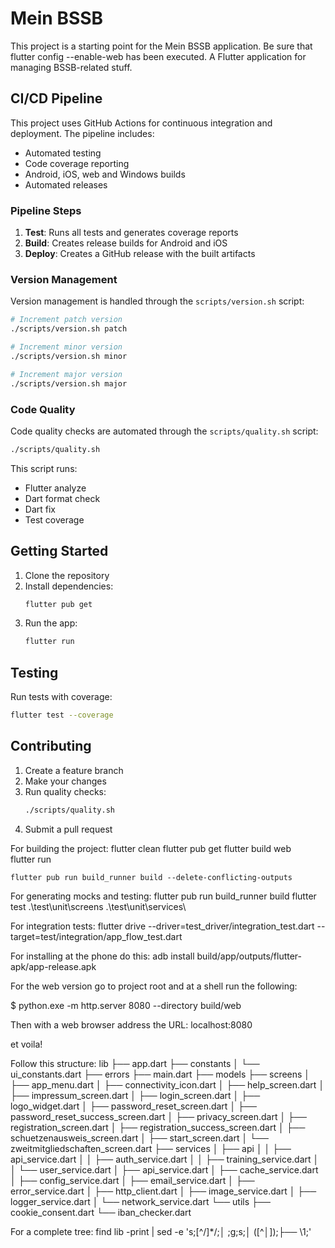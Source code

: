 # Mein BSSB

This project is a starting point for the Mein BSSB application.
Be sure that flutter config --enable-web has been executed.
A Flutter application for managing BSSB-related stuff.

## CI/CD Pipeline

This project uses GitHub Actions for continuous integration and deployment. The pipeline includes:

- Automated testing
- Code coverage reporting
- Android, iOS, web and Windows builds
- Automated releases

### Pipeline Steps

1. **Test**: Runs all tests and generates coverage reports
2. **Build**: Creates release builds for Android and iOS
3. **Deploy**: Creates a GitHub release with the built artifacts

### Version Management

Version management is handled through the `scripts/version.sh` script:

```bash
# Increment patch version
./scripts/version.sh patch

# Increment minor version
./scripts/version.sh minor

# Increment major version
./scripts/version.sh major
```

### Code Quality

Code quality checks are automated through the `scripts/quality.sh` script:

```bash
./scripts/quality.sh
```

This script runs:
- Flutter analyze
- Dart format check
- Dart fix
- Test coverage

## Getting Started

1. Clone the repository
2. Install dependencies:
   ```bash
   flutter pub get
   ```
3. Run the app:
   ```bash
   flutter run
   ```

## Testing

Run tests with coverage:
```bash
flutter test --coverage
```

## Contributing

1. Create a feature branch
2. Make your changes
3. Run quality checks:
   ```bash
   ./scripts/quality.sh
   ```
4. Submit a pull request

For building the project:
    flutter clean 
    flutter pub get
    flutter build web                                  
    flutter run

    flutter pub run build_runner build --delete-conflicting-outputs

For generating mocks and testing:
    flutter pub run build_runner build
    flutter test .\test\unit\screens .\test\unit\services\

For integration tests:
    flutter drive --driver=test_driver/integration_test.dart --target=test/integration/app_flow_test.dart

For installing at the phone do this: 
    adb install build/app/outputs/flutter-apk/app-release.apk

For the web version go to project root and at a shell run the following:

$ python.exe -m http.server 8080 --directory build/web

Then with a web browser address the URL: localhost:8080

et voila!

Follow this structure: 
lib
├── app.dart
├── constants
│   └── ui_constants.dart
├── errors
├── main.dart
├── models
├── screens
│   ├── app_menu.dart
│   ├── connectivity_icon.dart
│   ├── help_screen.dart
│   ├── impressum_screen.dart
│   ├── login_screen.dart
│   ├── logo_widget.dart
│   ├── password_reset_screen.dart
│   ├── password_reset_success_screen.dart
│   ├── privacy_screen.dart
│   ├── registration_screen.dart
│   ├── registration_success_screen.dart
│   ├── schuetzenausweis_screen.dart
│   ├── start_screen.dart
│   └── zweitmitgliedschaften_screen.dart
├── services
│   ├── api
│   │   ├── api_service.dart
│   │   ├── auth_service.dart
│   │   ├── training_service.dart
│   │   └── user_service.dart
│   ├── api_service.dart
│   ├── cache_service.dart
│   ├── config_service.dart
│   ├── email_service.dart
│   ├── error_service.dart
│   ├── http_client.dart
│   ├── image_service.dart
│   ├── logger_service.dart
│   └── network_service.dart
└── utils
    ├── cookie_consent.dart
    └── iban_checker.dart

For a complete tree: find lib -print | sed -e 's;[^/]*/;│   ;g;s;│   \([^│]\);├── \1;'

